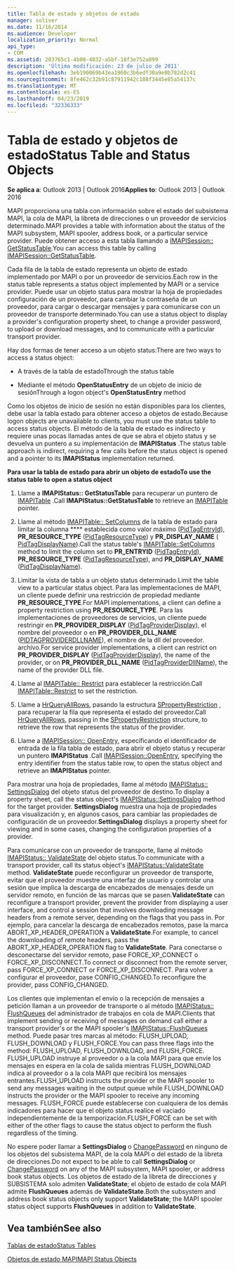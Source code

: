 ```yaml
---
title: Tabla de estado y objetos de estado
manager: soliver
ms.date: 11/16/2014
ms.audience: Developer
localization_priority: Normal
api_type:
- COM
ms.assetid: 203765c1-4b08-4032-a5bf-18f3e752a899
description: 'Última modificación: 23 de julio de 2011'
ms.openlocfilehash: 3eb190069b43ea1960c3b6edf30a9e0b782d2c41
ms.sourcegitcommit: 8fe462c32b91c87911942c188f3445e85a54137c
ms.translationtype: MT
ms.contentlocale: es-ES
ms.lasthandoff: 04/23/2019
ms.locfileid: "32336333"
---
```

# <a name="status-table-and-status-objects"></a><span data-ttu-id="3d76c-103">Tabla de estado y objetos de estado</span><span class="sxs-lookup"><span data-stu-id="3d76c-103">Status Table and Status Objects</span></span>

  
  
<span data-ttu-id="3d76c-104">**Se aplica a**: Outlook 2013 | Outlook 2016</span><span class="sxs-lookup"><span data-stu-id="3d76c-104">**Applies to**: Outlook 2013 | Outlook 2016</span></span> 
  
<span data-ttu-id="3d76c-105">MAPI proporciona una tabla con información sobre el estado del subsistema MAPI, la cola de MAPI, la libreta de direcciones o un proveedor de servicios determinado.</span><span class="sxs-lookup"><span data-stu-id="3d76c-105">MAPI provides a table with information about the status of the MAPI subsystem, MAPI spooler, address book, or a particular service provider.</span></span> <span data-ttu-id="3d76c-106">Puede obtener acceso a esta tabla llamando a [IMAPISession:: GetStatusTable](imapisession-getstatustable.md).</span><span class="sxs-lookup"><span data-stu-id="3d76c-106">You can access this table by calling [IMAPISession::GetStatusTable](imapisession-getstatustable.md).</span></span>
  
<span data-ttu-id="3d76c-107">Cada fila de la tabla de estado representa un objeto de estado implementado por MAPI o por un proveedor de servicios.</span><span class="sxs-lookup"><span data-stu-id="3d76c-107">Each row in the status table represents a status object implemented by MAPI or a service provider.</span></span> <span data-ttu-id="3d76c-108">Puede usar un objeto status para mostrar la hoja de propiedades configuración de un proveedor, para cambiar la contraseña de un proveedor, para cargar o descargar mensajes y para comunicarse con un proveedor de transporte determinado.</span><span class="sxs-lookup"><span data-stu-id="3d76c-108">You can use a status object to display a provider's configuration property sheet, to change a provider password, to upload or download messages, and to communicate with a particular transport provider.</span></span> 
  
<span data-ttu-id="3d76c-109">Hay dos formas de tener acceso a un objeto status:</span><span class="sxs-lookup"><span data-stu-id="3d76c-109">There are two ways to access a status object:</span></span>
  
- <span data-ttu-id="3d76c-110">A través de la tabla de estado</span><span class="sxs-lookup"><span data-stu-id="3d76c-110">Through the status table</span></span>
    
- <span data-ttu-id="3d76c-111">Mediante el método **OpenStatusEntry** de un objeto de inicio de sesión</span><span class="sxs-lookup"><span data-stu-id="3d76c-111">Through a logon object's **OpenStatusEntry** method</span></span> 
    
<span data-ttu-id="3d76c-112">Como los objetos de inicio de sesión no están disponibles para los clientes, debe usar la tabla estado para obtener acceso a objetos de estado.</span><span class="sxs-lookup"><span data-stu-id="3d76c-112">Because logon objects are unavailable to clients, you must use the status table to access status objects.</span></span> <span data-ttu-id="3d76c-113">El método de la tabla de estado es indirecto y requiere unas pocas llamadas antes de que se abra el objeto status y se devuelva un puntero a su implementación de **IMAPIStatus** .</span><span class="sxs-lookup"><span data-stu-id="3d76c-113">The status table approach is indirect, requiring a few calls before the status object is opened and a pointer to its **IMAPIStatus** implementation returned.</span></span> 
  
 <span data-ttu-id="3d76c-114">**Para usar la tabla de estado para abrir un objeto de estado**</span><span class="sxs-lookup"><span data-stu-id="3d76c-114">**To use the status table to open a status object**</span></span>
  
1. <span data-ttu-id="3d76c-115">Llame a **IMAPIStatus:: GetStatusTable** para recuperar un puntero de [IMAPITable](imapitableiunknown.md) .</span><span class="sxs-lookup"><span data-stu-id="3d76c-115">Call **IMAPIStatus::GetStatusTable** to retrieve an [IMAPITable](imapitableiunknown.md) pointer.</span></span> 
    
2. <span data-ttu-id="3d76c-116">Llame al método [IMAPITable:: SetColumns](imapitable-setcolumns.md) de la tabla de estado para limitar la columna \*\*\*\* establecida como valor máximo ([PidTagEntryId](pidtagentryid-canonical-property.md)), **PR_RESOURCE_TYPE** ([PidTagResourceType](pidtagresourcetype-canonical-property.md)) y **PR_DISPLAY_NAME** ([ PidTagDisplayName](pidtagdisplayname-canonical-property.md)).</span><span class="sxs-lookup"><span data-stu-id="3d76c-116">Call the status table's [IMAPITable::SetColumns](imapitable-setcolumns.md) method to limit the column set to **PR_ENTRYID** ([PidTagEntryId](pidtagentryid-canonical-property.md)), **PR_RESOURCE_TYPE** ([PidTagResourceType](pidtagresourcetype-canonical-property.md)), and **PR_DISPLAY_NAME** ([PidTagDisplayName](pidtagdisplayname-canonical-property.md)).</span></span>
    
3. <span data-ttu-id="3d76c-117">Limitar la vista de tabla a un objeto status determinado.</span><span class="sxs-lookup"><span data-stu-id="3d76c-117">Limit the table view to a particular status object.</span></span> <span data-ttu-id="3d76c-118">Para las implementaciones de MAPI, un cliente puede definir una restricción de propiedad mediante **PR_RESOURCE_TYPE**.</span><span class="sxs-lookup"><span data-stu-id="3d76c-118">For MAPI implementations, a client can define a property restriction using **PR_RESOURCE_TYPE**.</span></span> <span data-ttu-id="3d76c-119">Para las implementaciones de proveedores de servicios, un cliente puede restringir en **PR_PROVIDER_DISPLAY** ([PidTagProviderDisplay](pidtagproviderdisplay-canonical-property.md)), el nombre del proveedor o en **PR_PROVIDER_DLL_NAME** ([PIDTAGPROVIDERDLLNAME](pidtagproviderdllname-canonical-property.md)), el nombre de la dll del proveedor. archivo.</span><span class="sxs-lookup"><span data-stu-id="3d76c-119">For service provider implementations, a client can restrict on **PR_PROVIDER_DISPLAY** ([PidTagProviderDisplay](pidtagproviderdisplay-canonical-property.md)), the name of the provider, or on **PR_PROVIDER_DLL_NAME** ([PidTagProviderDllName](pidtagproviderdllname-canonical-property.md)), the name of the provider DLL file.</span></span>
    
4. <span data-ttu-id="3d76c-120">Llame al [IMAPITable:: Restrict](imapitable-restrict.md) para establecer la restricción.</span><span class="sxs-lookup"><span data-stu-id="3d76c-120">Call [IMAPITable::Restrict](imapitable-restrict.md) to set the restriction.</span></span> 
    
5. <span data-ttu-id="3d76c-121">Llame a [HrQueryAllRows](hrqueryallrows.md), pasando la estructura [SPropertyRestriction](spropertyrestriction.md) , para recuperar la fila que representa el estado del proveedor.</span><span class="sxs-lookup"><span data-stu-id="3d76c-121">Call [HrQueryAllRows](hrqueryallrows.md), passing in the [SPropertyRestriction](spropertyrestriction.md) structure, to retrieve the row that represents the status of the provider.</span></span> 
    
6. <span data-ttu-id="3d76c-122">Llame a [IMAPISession:: OpenEntry](imapisession-openentry.md), especificando el identificador de entrada de la fila tabla de estado, para abrir el objeto status y recuperar un puntero **IMAPIStatus** .</span><span class="sxs-lookup"><span data-stu-id="3d76c-122">Call [IMAPISession::OpenEntry](imapisession-openentry.md), specifying the entry identifier from the status table row, to open the status object and retrieve an **IMAPIStatus** pointer.</span></span> 
    
<span data-ttu-id="3d76c-123">Para mostrar una hoja de propiedades, llame al método [IMAPIStatus:: SettingsDialog](imapistatus-settingsdialog.md) del objeto status del proveedor de destino.</span><span class="sxs-lookup"><span data-stu-id="3d76c-123">To display a property sheet, call the status object's [IMAPIStatus::SettingsDialog](imapistatus-settingsdialog.md) method for the target provider.</span></span> <span data-ttu-id="3d76c-124">**SettingsDialog** muestra una hoja de propiedades para visualización y, en algunos casos, para cambiar las propiedades de configuración de un proveedor.</span><span class="sxs-lookup"><span data-stu-id="3d76c-124">**SettingsDialog** displays a property sheet for viewing and in some cases, changing the configuration properties of a provider.</span></span> 
  
<span data-ttu-id="3d76c-125">Para comunicarse con un proveedor de transporte, llame al método [IMAPIStatus:: ValidateState](imapistatus-validatestate.md) del objeto status.</span><span class="sxs-lookup"><span data-stu-id="3d76c-125">To communicate with a transport provider, call its status object's [IMAPIStatus::ValidateState](imapistatus-validatestate.md) method.</span></span> <span data-ttu-id="3d76c-126">**ValidateState** puede reconfigurar un proveedor de transporte, evitar que el proveedor muestre una interfaz de usuario y controlar una sesión que implica la descarga de encabezados de mensajes desde un servidor remoto, en función de las marcas que se pasen.</span><span class="sxs-lookup"><span data-stu-id="3d76c-126">**ValidateState** can reconfigure a transport provider, prevent the provider from displaying a user interface, and control a session that involves downloading message headers from a remote server, depending on the flags that you pass in.</span></span> <span data-ttu-id="3d76c-127">Por ejemplo, para cancelar la descarga de encabezados remotos, pase la marca ABORT_XP_HEADER_OPERATION a **ValidateState**.</span><span class="sxs-lookup"><span data-stu-id="3d76c-127">For example, to cancel the downloading of remote headers, pass the ABORT_XP_HEADER_OPERATION flag to **ValidateState**.</span></span> <span data-ttu-id="3d76c-128">Para conectarse o desconectarse del servidor remoto, pase FORCE_XP_CONNECT o FORCE_XP_DISCONNECT.</span><span class="sxs-lookup"><span data-stu-id="3d76c-128">To connect or disconnect from the remote server, pass FORCE_XP_CONNECT or FORCE_XP_DISCONNECT.</span></span> <span data-ttu-id="3d76c-129">Para volver a configurar el proveedor, pase CONFIG_CHANGED.</span><span class="sxs-lookup"><span data-stu-id="3d76c-129">To reconfigure the provider, pass CONFIG_CHANGED.</span></span> 
  
<span data-ttu-id="3d76c-130">Los clientes que implementan el envío o la recepción de mensajes a petición llaman a un proveedor de transporte o al método [IMAPIStatus:: FlushQueues](imapistatus-flushqueues.md) del administrador de trabajos en cola de MAPI.</span><span class="sxs-lookup"><span data-stu-id="3d76c-130">Clients that implement sending or receiving of messages on demand call either a transport provider's or the MAPI spooler's [IMAPIStatus::FlushQueues](imapistatus-flushqueues.md) method.</span></span> <span data-ttu-id="3d76c-131">Puede pasar tres marcas al método: FLUSH_UPLOAD, FLUSH_DOWNLOAD y FLUSH_FORCE.</span><span class="sxs-lookup"><span data-stu-id="3d76c-131">You can pass three flags into the method: FLUSH_UPLOAD, FLUSH_DOWNLOAD, and FLUSH_FORCE.</span></span> <span data-ttu-id="3d76c-132">FLUSH_UPLOAD instruye al proveedor o a la cola MAPI para que envíe los mensajes en espera en la cola de salida mientras FLUSH_DOWNLOAD indica al proveedor o a la cola MAPI que recibirá los mensajes entrantes.</span><span class="sxs-lookup"><span data-stu-id="3d76c-132">FLUSH_UPLOAD instructs the provider or the MAPI spooler to send any messages waiting in the output queue while FLUSH_DOWNLOAD instructs the provider or the MAPI spooler to receive any incoming messages.</span></span> <span data-ttu-id="3d76c-133">FLUSH_FORCE puede establecerse con cualquiera de los demás indicadores para hacer que el objeto status realice el vaciado independientemente de la temporización.</span><span class="sxs-lookup"><span data-stu-id="3d76c-133">FLUSH_FORCE can be set with either of the other flags to cause the status object to perform the flush regardless of the timing.</span></span> 
  
<span data-ttu-id="3d76c-134">No espere poder llamar a **SettingsDialog** o [ChangePassword](imapistatus-changepassword.md) en ninguno de los objetos del subsistema MAPI, de la cola MAPI o del estado de la libreta de direcciones.</span><span class="sxs-lookup"><span data-stu-id="3d76c-134">Do not expect to be able to call **SettingsDialog** or [ChangePassword](imapistatus-changepassword.md) on any of the MAPI subsystem, MAPI spooler, or address book status objects.</span></span> <span data-ttu-id="3d76c-135">Los objetos de estado de la libreta de direcciones y SUBSISTEMA solo admiten **ValidateState**; el objeto de estado de cola MAPI admite **FlushQueues** además de **ValidateState**.</span><span class="sxs-lookup"><span data-stu-id="3d76c-135">Both the subsystem and address book status objects only support **ValidateState**; the MAPI spooler status object supports **FlushQueues** in addition to **ValidateState**.</span></span>
  
## <a name="see-also"></a><span data-ttu-id="3d76c-136">Vea también</span><span class="sxs-lookup"><span data-stu-id="3d76c-136">See also</span></span>



[<span data-ttu-id="3d76c-137">Tablas de estado</span><span class="sxs-lookup"><span data-stu-id="3d76c-137">Status Tables</span></span>](status-tables.md)
  
[<span data-ttu-id="3d76c-138">Objetos de estado MAPI</span><span class="sxs-lookup"><span data-stu-id="3d76c-138">MAPI Status Objects</span></span>](mapi-status-objects.md)

